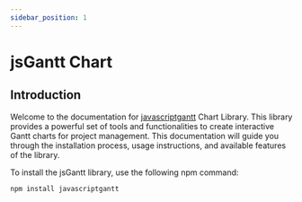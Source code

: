 ```yaml
---
sidebar_position: 1
---
```


# jsGantt Chart

## Introduction

Welcome to the documentation for [javascriptgantt](https://sunilsolankiji.github.io/jsgantt/) Chart Library. This library provides a powerful set of tools and functionalities to create interactive Gantt charts for project management. This documentation will guide you through the installation process, usage instructions, and available features of the library.

To install the jsGantt library, use the following npm command:

```bash title="Install jsGantt"
npm install javascriptgantt
```
